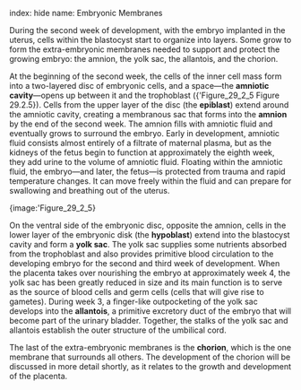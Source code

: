 index: hide
name: Embryonic Membranes

During the second week of development, with the embryo implanted in the uterus, cells within the blastocyst start to organize into layers. Some grow to form the extra-embryonic membranes needed to support and protect the growing embryo: the amnion, the yolk sac, the allantois, and the chorion.

At the beginning of the second week, the cells of the inner cell mass form into a two-layered disc of embryonic cells, and a space—the  **amniotic cavity**—opens up between it and the trophoblast ({'Figure_29_2_5 Figure 29.2.5}). Cells from the upper layer of the disc (the  **epiblast**) extend around the amniotic cavity, creating a membranous sac that forms into the  **amnion** by the end of the second week. The amnion fills with amniotic fluid and eventually grows to surround the embryo. Early in development, amniotic fluid consists almost entirely of a filtrate of maternal plasma, but as the kidneys of the fetus begin to function at approximately the eighth week, they add urine to the volume of amniotic fluid. Floating within the amniotic fluid, the embryo—and later, the fetus—is protected from trauma and rapid temperature changes. It can move freely within the fluid and can prepare for swallowing and breathing out of the uterus.


{image:'Figure_29_2_5}
        

On the ventral side of the embryonic disc, opposite the amnion, cells in the lower layer of the embryonic disk (the  **hypoblast**) extend into the blastocyst cavity and form a  **yolk sac**. The yolk sac supplies some nutrients absorbed from the trophoblast and also provides primitive blood circulation to the developing embryo for the second and third week of development. When the placenta takes over nourishing the embryo at approximately week 4, the yolk sac has been greatly reduced in size and its main function is to serve as the source of blood cells and germ cells (cells that will give rise to gametes). During week 3, a finger-like outpocketing of the yolk sac develops into the  **allantois**, a primitive excretory duct of the embryo that will become part of the urinary bladder. Together, the stalks of the yolk sac and allantois establish the outer structure of the umbilical cord.

The last of the extra-embryonic membranes is the  **chorion**, which is the one membrane that surrounds all others. The development of the chorion will be discussed in more detail shortly, as it relates to the growth and development of the placenta.
